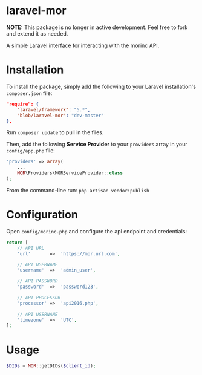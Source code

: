 laravel-mor
======

**NOTE:** This package is no longer in active development. Feel free to fork and extend it as needed.

A simple Laravel interface for interacting with the morinc API.


# Installation
To install the package, simply add the following to your Laravel installation's `composer.json` file:

```json
"require": {
	"laravel/framework": "5.*",
	"blob/laravel-mor": "dev-master"
},
```

Run `composer update` to pull in the files.

Then, add the following **Service Provider** to your `providers` array in your `config/app.php` file:

```php
'providers' => array(
	...
	MOR\Providers\MORServiceProvider::class
);
```

From the command-line run:
`php artisan vendor:publish`

# Configuration

Open `config/morinc.php` and configure the api endpoint and credentials:

```php
return [
    // API URL
    'url'		=>	'https://mor.url.com',

    // API USERNAME
    'username'	=>	'admin_user',

    // API PASSWORD
    'password'	=>	'password123',

    // API PROCESSOR
    'processor' =>	'api2016.php',

    // API USERNAME
    'timezone'	=>	'UTC',
];
```

# Usage
```php
$DIDs = MOR::getDIDs($client_id);
```
